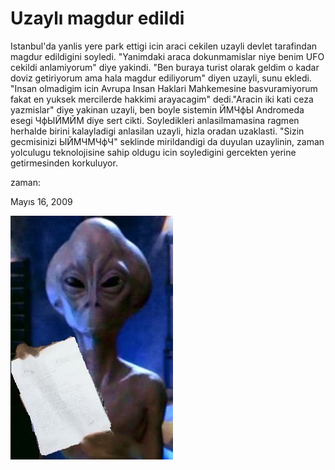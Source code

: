 # Uzaylı magdur edildi
Istanbul'da yanlis yere park ettigi icin araci cekilen uzayli devlet tarafindan magdur edildigini soyledi. "Yanimdaki araca dokunmamislar niye benim UFO cekildi anlamiyorum" diye yakindi. "Ben buraya turist olarak geldim o kadar doviz getiriyorum ama hala magdur ediliyorum" diyen uzayli, sunu ekledi. "Insan olmadigim icin Avrupa Insan Haklari Mahkemesine basvuramiyorum fakat en yuksek mercilerde hakkimi arayacagim" dedi."Aracin iki kati ceza yazmislar" diye yakinan uzayli, ben boyle sistemin ЙМЧфЫ Andromeda esegi ЧфЫЙМЙМ diye sert cikti. Soyledikleri anlasilmamasina ragmen herhalde birini kalayladigi anlasilan uzayli, hizla oradan uzaklasti. "Sizin gecmisinizi ЫЙМЧМЧфЧ" seklinde mirildandigi da duyulan uzaylinin, zaman yolculugu teknolojisine sahip oldugu icin soyledigini gercekten yerine getirmesinden korkuluyor.







zaman:

Mayıs 16, 2009










![](alien2.jpg)
